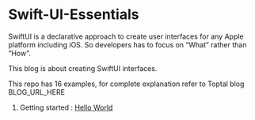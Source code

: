 
# Swift-UI-Essentials

SwiftUI is a declarative approach to create user interfaces for any Apple platform including iOS. So developers has to focus on “What” rather than “How”.

This blog is about creating SwiftUI interfaces.

This repo has 16 examples, for complete explanation refer to Toptal blog BLOG_URL_HERE

1. Getting started :  [Hello World](http://example.com/ "First Program")

